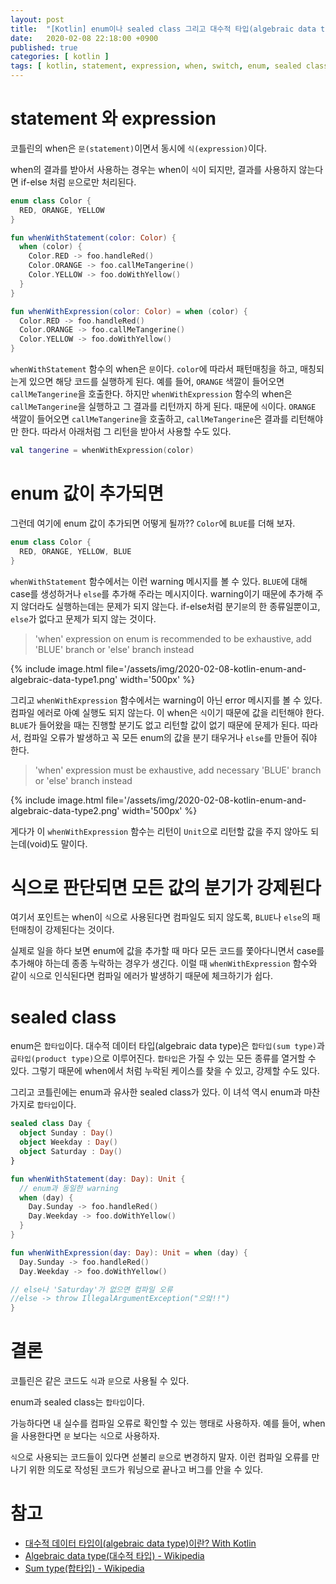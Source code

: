 ```yaml
---
layout: post
title:  "[Kotlin] enum이나 sealed class 그리고 대수적 타입(algebraic data type)"
date:   2020-02-08 22:18:00 +0900
published: true
categories: [ kotlin ]
tags: [ kotlin, statement, expression, when, switch, enum, sealed class, sum type, product type ]
---
```


# statement 와 expression

코틀린의 when은 `문(statement)`이면서 동시에 `식(expression)`이다.

when의 결과를 받아서 사용하는 경우는 when이 `식`이 되지만, 결과를 사용하지 않는다면 if-else 처럼 `문`으로만 처리된다.

```kotlin
enum class Color {
  RED, ORANGE, YELLOW
}

fun whenWithStatement(color: Color) {
  when (color) {
    Color.RED -> foo.handleRed()
    Color.ORANGE -> foo.callMeTangerine()
    Color.YELLOW -> foo.doWithYellow()
  }
}

fun whenWithExpression(color: Color) = when (color) {
  Color.RED -> foo.handleRed()
  Color.ORANGE -> foo.callMeTangerine()
  Color.YELLOW -> foo.doWithYellow()
}
```

`whenWithStatement` 함수의 when은 `문`이다. `color`에 따라서 패턴매칭을 하고, 매칭되는게 있으면 해당 코드를 실행하게 된다. 예를 들어, `ORANGE` 색깔이 들어오면 `callMeTangerine`을 호출한다. 하지만 `whenWithExpression` 함수의 when은 `callMeTangerine`을 실행하고 그 결과를 리턴까지 하게 된다. 때문에 `식`이다. `ORANGE` 색깔이 들어오면 `callMeTangerine`을 호출하고, `callMeTangerine`은 결과를 리턴해야만 한다. 따라서 아래처럼 그 리턴을 받아서 사용할 수도 있다.

```kotlin
val tangerine = whenWithExpression(color)
```


# enum 값이 추가되면

그런데 여기에 enum 값이 추가되면 어떻게 될까?? `Color`에 `BLUE`를 더해 보자.

```kotlin
enum class Color {
  RED, ORANGE, YELLOW, BLUE
}
```

`whenWithStatement` 함수에서는 이런 warning 메시지를 볼 수 있다. `BLUE`에 대해 case를 생성하거나 `else`를 추가해 주라는 메시지이다. warning이기 때문에 추가해 주지 않더라도 실행하는데는 문제가 되지 않는다. if-else처럼 분기`문`의 한 종류일뿐이고, `else`가 없다고 문제가 되지 않는 것이다.

> 'when' expression on enum is recommended to be exhaustive, add 'BLUE' branch or 'else' branch instead

{% include image.html file='/assets/img/2020-02-08-kotlin-enum-and-algebraic-data-type1.png' width='500px' %}

그리고 `whenWithExpression` 함수에서는 warning이 아닌 error 메시지를 볼 수 있다. 컴파일 에러로 아예 실행도 되지 않는다. 이 when은 `식`이기 때문에 값을 리턴해야 한다. `BLUE`가 들어왔을 때는 진행할 분기도 없고 리턴할 값이 없기 때문에 문제가 된다. 따라서, 컴파일 오류가 발생하고 꼭 모든 enum의 값을 분기 태우거나 `else`를 만들어 줘야 한다.

> 'when' expression must be exhaustive, add necessary 'BLUE' branch or 'else' branch instead

{% include image.html file='/assets/img/2020-02-08-kotlin-enum-and-algebraic-data-type2.png' width='500px' %}

게다가 이 `whenWithExpression` 함수는 리턴이 `Unit`으로 리턴할 값을 주지 않아도 되는데(void)도 말이다.


# 식으로 판단되면 모든 값의 분기가 강제된다

여기서 포인트는 when이 `식`으로 사용된다면 컴파일도 되지 않도록, `BLUE`나 `else`의 패턴매칭이 강제된다는 것이다.

실제로 일을 하다 보면 enum에 값을 추가할 때 마다 모든 코드를 쫓아다니면서 case를 추가해야 하는데 종종 누락하는 경우가 생긴다. 이럴 때 `whenWithExpression` 함수와 같이 `식`으로 인식된다면 컴파일 에러가 발생하기 때문에 체크하기가 쉽다.


# sealed class

enum은 `합타입`이다. 대수적 데이터 타입(algebraic data type)은 `합타입(sum type)`과 `곱타입(product type)`으로 이루어진다. `합타입`은 가질 수 있는 모든 종류를 열거할 수 있다. 그렇기 때문에 when에서 처럼 누락된 케이스를 찾을 수 있고, 강제할 수도 있다.

그리고 코틀린에는 enum과 유사한 sealed class가 있다. 이 녀석 역시 enum과 마찬가지로 `합타입`이다.

```kotlin
sealed class Day {
  object Sunday : Day()
  object Weekday : Day()
  object Saturday : Day()
}

fun whenWithStatement(day: Day): Unit {
  // enum과 동일한 warning
  when (day) {
    Day.Sunday -> foo.handleRed()
    Day.Weekday -> foo.doWithYellow()
  }
}

fun whenWithExpression(day: Day): Unit = when (day) {
  Day.Sunday -> foo.handleRed()
  Day.Weekday -> foo.doWithYellow()

// else나 'Saturday'가 없으면 컴파일 오류
//else -> throw IllegalArgumentException("으앜!!")
}
```


# 결론

코틀린은 같은 코드도 `식`과 `문`으로 사용될 수 있다.

enum과 sealed class는 `합타입`이다.

가능하다면 내 실수를 컴파일 오류로 확인할 수 있는 행태로 사용하자. 예를 들어, when을 사용한다면 `문` 보다는 `식`으로 사용하자.

`식`으로 사용되는 코드들이 있다면 섣불리 `문`으로 변경하지 말자. 이런 컴파일 오류를 만나기 위한 의도로 작성된 코드가 워닝으로 끝나고 버그를 안을 수 있다.


# 참고

- [대수적 데이터 타입이(algebraic data type)이란? With Kotlin](https://medium.com/@lazysoul/%EB%8C%80%EC%88%98%EC%A0%81-%EB%8D%B0%EC%9D%B4%ED%84%B0-%ED%83%80%EC%9E%85%EC%9D%B4-algebraic-data-type-%EC%9D%B4%EB%9E%80-26d9e73d96b6)
- [Algebraic data type(대수적 타입) - Wikipedia](https://en.wikipedia.org/wiki/Algebraic_data_type)
- [Sum type(합타입) - Wikipedia](https://en.wikipedia.org/wiki/Sum_type)
